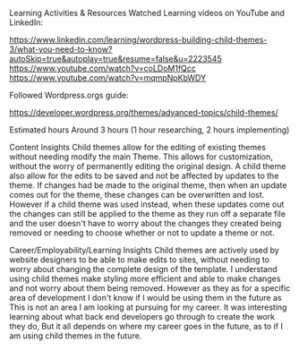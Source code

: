 Learning Activities & Resources
Watched Learning videos on YouTube and LinkedIn:

https://www.linkedin.com/learning/wordpress-building-child-themes-3/what-you-need-to-know?autoSkip=true&autoplay=true&resume=false&u=2223545
https://www.youtube.com/watch?v=coLDoM1fQcc
https://www.youtube.com/watch?v=mqmpNpKbWDY

Followed Wordpress.orgs guide:

https://developer.wordpress.org/themes/advanced-topics/child-themes/


Estimated hours
Around 3 hours (1 hour researching, 2 hours implementing) 

Content Insights
Child themes allow for the editing of existing themes without needing modify the main Theme. This allows for customization, without the worry of permanently editing the original design.
A child theme also allow for the edits to be saved and not be affected by updates to the theme.
If changes had be made to the original theme, then when an update comes out for the theme, these changes can be overwritten and lost.
However if a child theme was used instead, when these updates come out the changes can still be applied to the theme as they run off a separate file and the user doesn't have to worry about the changes they created being removed or needing to choose whether or not to update a theme or not.

Career/Employability/Learning Insights
Child themes are actively used by website designers to be able to make edits to sites, without needing to worry about changing the complete design of the template.
I understand using child themes make styling more efficient and able to make changes and not worry about them being removed.
However as they as for a specific area of development I don't know if I would be using them in the future as This is not an area I am looking at pursuing for my career.
It was interesting learning about what back end developers go through to create the work they do, But it all depends on where my career goes in the future, as to if I am using child themes in the future.
